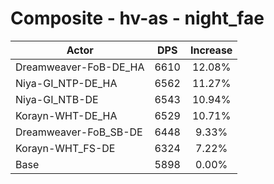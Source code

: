 # Composite - hv-as - night_fae
| Actor | DPS | Increase |
|---|:---:|:---:|
|Dreamweaver-FoB-DE_HA|6610|12.08%|
|Niya-GI_NTP-DE_HA|6562|11.27%|
|Niya-GI_NTB-DE|6543|10.94%|
|Korayn-WHT-DE_HA|6529|10.71%|
|Dreamweaver-FoB_SB-DE|6448|9.33%|
|Korayn-WHT_FS-DE|6324|7.22%|
|Base|5898|0.00%|
